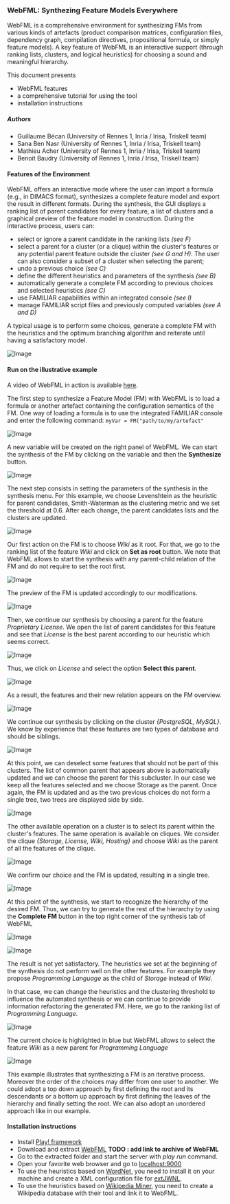 ### WebFML: Synthezing Feature Models Everywhere

WebFML is a comprehensive environment for synthesizing FMs from various kinds of artefacts (product comparison matrices, configuration files, dependency graph, compilation directives, propositional formula, or simply feature models). 
A key feature of WebFML is an interactive support (through ranking lists, clusters, and logical heuristics) for choosing a sound and meaningful hierarchy.

This document presents 

 * WebFML features
 * a comprehensive tutorial for using the tool
 * installation instructions 

<!--- Important management operations of FAMILIAR, like ksynthesis, slicing, merging, diff, refactoring, are now equiped with ontological capabilities since all are based on the same synthesis procedure.

In particular, we raise previous limitations and open avenues for a practical usage in reverse engineering or maintenance scenarios. --->


##### Authors

 * Guillaume Bécan (University of Rennes 1, Inria / Irisa, Triskell team)
 * Sana Ben Nasr (University of Rennes 1, Inria / Irisa, Triskell team)
 * Mathieu Acher (University of Rennes 1, Inria / Irisa, Triskell team)
 * Benoit Baudry (University of Rennes 1, Inria / Irisa, Triskell team)


#### Features of the Environment

WebFML offers an interactive mode where the user can import a formula (e.g., in DIMACS format), synthesizes a complete feature model and export the result in different formats. During the synthesis, the GUI displays a ranking list of parent candidates for every feature, a list of clusters and a graphical preview of the feature model in construction. During the interactive process, users can:
* select or ignore a parent candidate in the ranking lists _(see F)_
* select a parent for a cluster (or a clique) within the cluster's features or any potential parent feature outside the cluster _(see G and H)_. The user can also consider a subset of a cluster when selecting the parent;
* undo a previous choice _(see C)_ 
* define the different heuristics and parameters of the synthesis _(see B)_ 
* automatically generate a complete FM according to previous choices and selected heuristics _(see C)_
* use FAMILIAR capabilities within an integrated console _(see I)_
* manage FAMILIAR script files and previously computed variables _(see A and D)_

A typical usage is to perform some choices, generate a complete FM with the heuristics and the optimum branching algorithm and reiterate until having a satisfactory model.

![Image](screenshots/webFML.png)


#### Run on the illustrative example

A video of WebFML in action is available [here](https://www.youtube.com/watch?v=JC6IinDqupg).


The first step to synthesize a Feature Model (FM) with WebFML is to load a formula or another artefact containing the configuration semantics of the FM. One way of loading a formula is to use the integrated FAMILIAR console and enter the following command: ``` myVar = FM("path/to/my/artefact" ```

![Image](screenshots/1-loading-formula.png)

A new variable will be created on the right panel of WebFML. We can start the synthesis of the FM by clicking on the variable and then the __Synthesize__ button.

![Image](screenshots/2-synthesis-button.png)

The next step consists in setting the parameters of the synthesis in the synthesis menu. For this example, we choose Levenshtein as the heuristic for parent candidates, Smith-Waterman as the clustering metric and we set the threshold at 0.6. After each change, the parent candidates lists and the clusters are updated.

![Image](screenshots/3-heuristics-configuration.png)

Our first action on the FM is to choose _Wiki_ as it root. For that, we go to the ranking list of the feature _Wiki_ and click on __Set as root__ button.
We note that WebFML allows to start the synthesis with any parent-child relation of the FM and do not require to set the root first.

![Image](screenshots/4-root.png)

The preview of the FM is updated accordingly to our modifications.

![Image](screenshots/5-preview.png)

Then, we continue our synthesis by choosing a parent for the feature _Proprietary License_. We open the list of parent candidates for this feature and see that _License_ is the best parent according to our heuristic which seems correct.

![Image](screenshots/6-ranking-lists.png)

Thus, we click on _License_ and select the option __Select this parent__. 

![Image](screenshots/7-select-parent.png)

As a result, the features and their new relation appears on the FM overview.

![Image](screenshots/8-preview.png)

We continue our synthesis by clicking on the cluster _{PostgreSQL, MySQL}_. We know by experience that these features are two types of database and should be siblings. 

![Image](screenshots/9-clusters.png)

At this point, we can deselect some features that should not be part of this clusters. The list of common parent that appears above is automatically updated and we can choose the parent for this subcluster. In our case we keep all the features selected and we choose Storage as the parent. Once again, the FM is updated and as the two previous choices do not form a single tree, two trees are displayed side by side.

![Image](screenshots/10-preview.png)

The other available operation on a cluster is to select its parent within the cluster's features. The same operation is available on cliques. We consider the clique _{Storage, License, Wiki, Hosting}_ and choose _Wiki_ as the parent of all the features of the clique.

![Image](screenshots/11-cliques.png)

We confirm our choice and the FM is updated, resulting in a single tree.

![Image](screenshots/12-preview.png)

At this point of the synthesis, we start to recognize the hierarchy of the desired FM. Thus, we can try to generate the rest of the hierarchy by using the __Complete FM__ button in the top right corner of the synthesis tab of WebFML

![Image](screenshots/13-complete-FM.png)

![Image](screenshots/14-preview.png)

The result is not yet satisfactory. The heuristics we set at the beginning of the synthesis do not perform well on the other features. For example they propose _Programming Language_ as the child of _Storage_ instead of _Wiki_. 

In that case, we can change the heuristics and the clustering threshold to influence the automated synthesis or we can continue to provide information refactoring the generated FM. Here, we go to the ranking list of _Programming Language_. 

![Image](screenshots/15-refactoring.png)

The current choice is highlighted in blue but WebFML allows to select the feature _Wiki_ as a new parent for _Programming Language_

![Image](screenshots/16-preview.png)

This example illustrates that synthesizing a FM is an iterative process. Moreover the order of the choices may differ from one user to another. We could adopt a top down approach by first defining the root and its descendants or a bottom up approach by first defining the leaves of the hierarchy and finally setting the root. We can also adopt an unordered approach like in our example.


























#### Installation instructions 
* Install [Play! framework](http://www.playframework.com/)
* Download and extract [WebFML](TODO) __TODO : add link to archive of WebFML__
* Go to the extracted folder and start the server with *play run* command.
* Open your favorite web browser and go to [localhost:9000](http://localhost:9000)
* To use the heuristics based on [WordNet](http://wordnet.princeton.edu/), you need to install it on your machine and create a XML configuration file for [extJWNL](http://extjwnl.sourceforge.net/).
* To use the heuristics based on [Wikipedia Miner](http://wikipedia-miner.cms.waikato.ac.nz/), you need to create a Wikipedia database with their tool and link it to WebFML.









